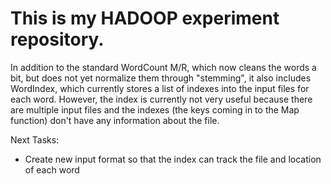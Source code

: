 # This is my HADOOP experiment repository.

In addition to the standard WordCount M/R, which now cleans the words a bit, but does not yet normalize them through
"stemming", it also includes WordIndex, which currently stores a list of indexes into the input files for each word.
However, the index is currently not very useful because there are multiple input files and the indexes (the keys
coming in to the Map function) don't have any information about the file.

Next Tasks:

* Create new input format so that the index can track the file and location of each word
